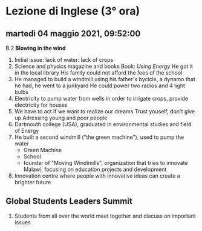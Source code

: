 


# Lezione di Inglese (3° ora)

## martedì 04 maggio 2021, 09:52:00
B.2 **Blowing in the wind**
1. Initial issue: lack of water: lack of crops
2. Science and physics magazine and books Book: *Using Energy*
He got it in the local library
His family could not afford the fees of the school
3. He managed to build a windmill using his father's bycicle, a dynamo that he had, he went to a junkyard
He could power two radios and 4 light bulbs
4. Electricity to pump water from wells in order to irrigate crops, provide electricity for houses
5. We have to act if we want to realize our dreams
Trust youself, don't give up
Adressing young and poor people
6. Dartmouth college (USA), graduated in environmental studies and field of Energy
7. He built a second windmill ("the green machine"), used to pump the water
	 * Green Machine
	 * School
	 * founder of "Moving Windimills", organization that tries to innovate Malawi, focusing on education projects and development
8. Innovation centre where people with innovative ideas can create a brighter future

## Global Students Leaders Summit

1. Students from all over the world meet together and discuss on important issues
<!--stackedit_data:
eyJoaXN0b3J5IjpbLTc2MTU4MzU1MiwtMTIzODU0MDEwMCwtMT
c1NDY0MzgxMiwyMTQwOTk1NDY5XX0=
-->